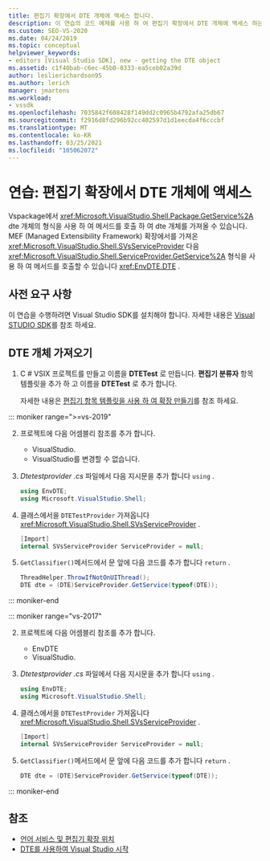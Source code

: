 ```yaml
---
title: 편집기 확장에서 DTE 개체에 액세스 합니다.
description: 이 연습의 코드 예제를 사용 하 여 편집기 확장에서 DTE 개체에 액세스 하는 방법에 대해 알아봅니다.
ms.custom: SEO-VS-2020
ms.date: 04/24/2019
ms.topic: conceptual
helpviewer_keywords:
- editors [Visual Studio SDK], new - getting the DTE object
ms.assetid: c1f40bab-c6ec-45b0-8333-ea5ceb02a39d
author: leslierichardson95
ms.author: lerich
manager: jmartens
ms.workload:
- vssdk
ms.openlocfilehash: 7035842f608428f149dd2c0965b4792afa25db67
ms.sourcegitcommit: f2916d8fd296b92cc402597d1d1eecda4f6cccbf
ms.translationtype: MT
ms.contentlocale: ko-KR
ms.lasthandoff: 03/25/2021
ms.locfileid: "105062072"
---
```

# <a name="walkthrough-access-the-dte-object-from-an-editor-extension"></a>연습: 편집기 확장에서 DTE 개체에 액세스

Vspackage에서 <xref:Microsoft.VisualStudio.Shell.Package.GetService%2A> dte 개체의 형식을 사용 하 여 메서드를 호출 하 여 dte 개체를 가져올 수 있습니다. MEF (Managed Extensibility Framework) 확장에서를 가져온 <xref:Microsoft.VisualStudio.Shell.SVsServiceProvider> 다음 <xref:Microsoft.VisualStudio.Shell.ServiceProvider.GetService%2A> 형식을 사용 하 여 메서드를 호출할 수 있습니다 <xref:EnvDTE.DTE> .

## <a name="prerequisites"></a>사전 요구 사항

이 연습을 수행하려면 Visual Studio SDK를 설치해야 합니다. 자세한 내용은 [Visual STUDIO SDK](../extensibility/visual-studio-sdk.md)를 참조 하세요.

## <a name="get-the-dte-object"></a>DTE 개체 가져오기

1. C # VSIX 프로젝트를 만들고 이름을 **DTETest** 로 만듭니다. **편집기 분류자** 항목 템플릿을 추가 하 고 이름을 **DTETest** 로 추가 합니다.

   자세한 내용은 [편집기 항목 템플릿을 사용 하 여 확장 만들기](../extensibility/creating-an-extension-with-an-editor-item-template.md)를 참조 하세요.

::: moniker range=">=vs-2019"

2. 프로젝트에 다음 어셈블리 참조를 추가 합니다.

    - VisualStudio.
    - VisualStudio를 변경할 수 없습니다.

3. *Dtetestprovider .cs* 파일에서 다음 지시문을 추가 합니다 `using` .

    ```csharp
    using EnvDTE;
    using Microsoft.VisualStudio.Shell;
    ```

4. 클래스에서을 `DTETestProvider` 가져옵니다 <xref:Microsoft.VisualStudio.Shell.SVsServiceProvider> .

    ```csharp
    [Import]
    internal SVsServiceProvider ServiceProvider = null;
    ```

5. `GetClassifier()`메서드에서 문 앞에 다음 코드를 추가 합니다 `return` .

    ```csharp
   ThreadHelper.ThrowIfNotOnUIThread();
   DTE dte = (DTE)ServiceProvider.GetService(typeof(DTE));
   ```

::: moniker-end

::: moniker range="vs-2017"

2. 프로젝트에 다음 어셈블리 참조를 추가 합니다.

   - EnvDTE
   - VisualStudio.

3. *Dtetestprovider .cs* 파일에서 다음 지시문을 추가 합니다 `using` .

    ```csharp
    using EnvDTE;
    using Microsoft.VisualStudio.Shell;
    ```

4. 클래스에서을 `DTETestProvider` 가져옵니다 <xref:Microsoft.VisualStudio.Shell.SVsServiceProvider> .

    ```csharp
    [Import]
    internal SVsServiceProvider ServiceProvider = null;
    ```

5. `GetClassifier()`메서드에서 문 앞에 다음 코드를 추가 합니다 `return` .

    ```csharp
   DTE dte = (DTE)ServiceProvider.GetService(typeof(DTE));
   ```

::: moniker-end

## <a name="see-also"></a>참조

- [언어 서비스 및 편집기 확장 위치](../extensibility/language-service-and-editor-extension-points.md)
- [DTE를 사용하여 Visual Studio 시작](launch-visual-studio-dte.md)
